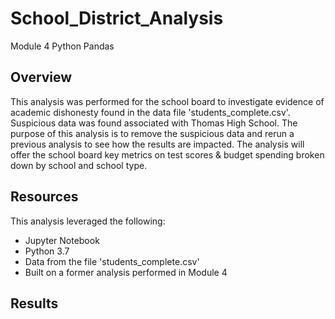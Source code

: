 # School_District_Analysis
Module 4 Python Pandas

## Overview
This analysis was performed for the school board to investigate evidence of academic dishonesty found in the data file 'students_complete.csv'. Suspicious data was found associated with Thomas High School. The purpose of this analysis is to remove the suspicious data and rerun a previous analysis to see how the results are impacted. The analysis will offer the school board key metrics on test scores & budget spending broken down by school and school type. 

## Resources
This analysis leveraged the following:
* Jupyter Notebook
* Python 3.7
* Data from the file 'students_complete.csv'
* Built on a former analysis performed in Module 4

## Results




